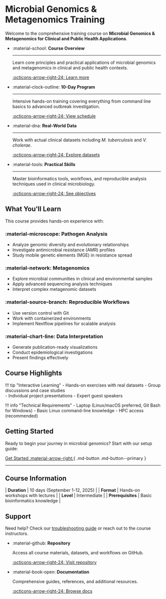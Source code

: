# Microbial Genomics & Metagenomics Training

Welcome to the comprehensive training course on **Microbial Genomics & Metagenomics for Clinical and Public Health Applications**.

<div class="grid cards" markdown>

-   :material-school: __Course Overview__

    ---

    Learn core principles and practical applications of microbial genomics and metagenomics in clinical and public health contexts.

    [:octicons-arrow-right-24: Learn more](course/overview.md)

-   :material-clock-outline: __10-Day Program__

    ---

    Intensive hands-on training covering everything from command line basics to advanced outbreak investigation.

    [:octicons-arrow-right-24: View schedule](course/schedule.md)

-   :material-dna: __Real-World Data__

    ---

    Work with actual clinical datasets including _M. tuberculosis_ and _V. cholerae_.

    [:octicons-arrow-right-24: Explore datasets](datasets.md)

-   :material-tools: __Practical Skills__

    ---

    Master bioinformatics tools, workflows, and reproducible analysis techniques used in clinical microbiology.

    [:octicons-arrow-right-24: See objectives](course/objectives.md)

</div>

## What You'll Learn

This course provides hands-on experience with:

### :material-microscope: **Pathogen Analysis**
- Analyze genomic diversity and evolutionary relationships
- Investigate antimicrobial resistance (AMR) profiles
- Study mobile genetic elements (MGE) in resistance spread

### :material-network: **Metagenomics**
- Explore microbial communities in clinical and environmental samples
- Apply advanced sequencing analysis techniques
- Interpret complex metagenomic datasets

### :material-source-branch: **Reproducible Workflows**
- Use version control with Git
- Work with containerized environments
- Implement Nextflow pipelines for scalable analysis

### :material-chart-line: **Data Interpretation**
- Generate publication-ready visualizations
- Conduct epidemiological investigations
- Present findings effectively

## Course Highlights

!!! tip "Interactive Learning"
    - Hands-on exercises with real datasets
    - Group discussions and case studies  
    - Individual project presentations
    - Expert guest speakers

!!! info "Technical Requirements"
    - Laptop (Linux/macOS preferred, Git Bash for Windows)
    - Basic Linux command-line knowledge
    - HPC access (recommended)

## Getting Started

Ready to begin your journey in microbial genomics? Start with our setup guide:

[Get Started :material-arrow-right:](course/setup.md){ .md-button .md-button--primary }

---

## Course Information

| **Duration** | 10 days (September 1-12, 2025) |
| **Format** | Hands-on workshops with lectures |
| **Level** | Intermediate |
| **Prerequisites** | Basic bioinformatics knowledge |

## Support

Need help? Check our [troubleshooting guide](troubleshooting.md) or reach out to the course instructors.

<!-- Deploy with GitHub Actions -->

<div class="grid cards" markdown>

-   :material-github: **Repository**
    
    Access all course materials, datasets, and workflows on GitHub.
    
    [:octicons-arrow-right-24: Visit repository](https://github.com/CIDRI-Africa/microbial-genomics-training)

-   :material-book-open: **Documentation**
    
    Comprehensive guides, references, and additional resources.
    
    [:octicons-arrow-right-24: Browse docs](references.md)

</div>